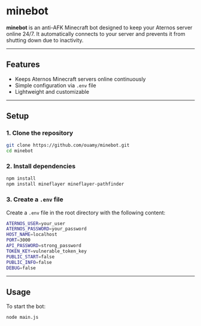 # minebot

**minebot** is an anti-AFK Minecraft bot designed to keep your Aternos server online 24/7. It automatically connects to your server and prevents it from shutting down due to inactivity.

---

## Features

- Keeps Aternos Minecraft servers online continuously
- Simple configuration via `.env` file
- Lightweight and customizable

---

## Setup

### 1. Clone the repository
```bash
git clone https://github.com/ouamy/minebot.git
cd minebot
```

### 2. Install dependencies
```bash
npm install
npm install mineflayer mineflayer-pathfinder
```

### 3. Create a `.env` file
Create a `.env` file in the root directory with the following content:
```bash
ATERNOS_USER=your_user
ATERNOS_PASSWORD=your_password
HOST_NAME=localhost
PORT=3000
API_PASSWORD=strong_password
TOKEN_KEY=vulnerable_token_key
PUBLIC_START=false
PUBLIC_INFO=false
DEBUG=false
```
---
## Usage
To start the bot:
```bash
node main.js
```
